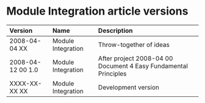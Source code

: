 ﻿Module Integration article versions
===================================

|Version|Name|Description|
| :- | :- | :- |
|2008-04-04 XX|Module Integration|Throw-together of ideas|
|2008-04-12 00  1.0|Module Integration|After project  2008-04 00  Document 4 Easy Fundamental Principles|
|XXXX-XX-XX XX|Module Integration|Development version|

